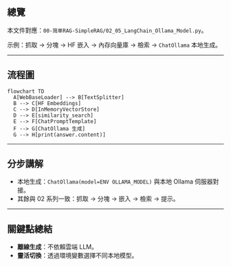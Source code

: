 ## 總覽

本文件對應：`00-简单RAG-SimpleRAG/02_05_LangChain_Ollama_Model.py`。

示例：抓取 → 分塊 → HF 嵌入 → 內存向量庫 → 檢索 → `ChatOllama` 本地生成。

---

## 流程圖

```mermaid
flowchart TD
  A[WebBaseLoader] --> B[TextSplitter]
  B --> C[HF Embeddings]
  C --> D[InMemoryVectorStore]
  D --> E[similarity_search]
  E --> F[ChatPromptTemplate]
  F --> G[ChatOllama 生成]
  G --> H[print(answer.content)]
```

---

## 分步講解

- 本地生成：`ChatOllama(model=ENV OLLAMA_MODEL)` 與本地 Ollama 伺服器對接。
- 其餘與 02 系列一致：抓取 → 分塊 → 嵌入 → 檢索 → 提示。

---

## 關鍵點總結

- **離線生成**：不依賴雲端 LLM。
- **靈活切換**：透過環境變數選擇不同本地模型。


